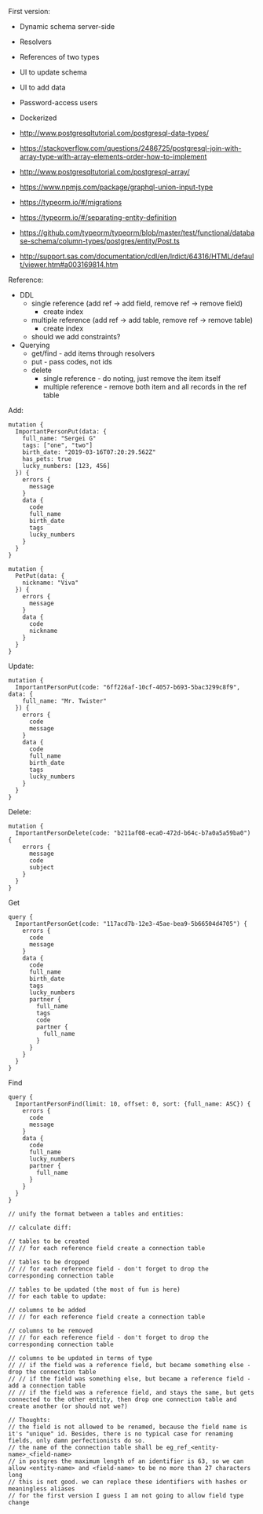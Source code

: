 First version:
* Dynamic schema server-side
* Resolvers
* References of two types
* UI to update schema
* UI to add data
* Password-access users
* Dockerized

* http://www.postgresqltutorial.com/postgresql-data-types/
* https://stackoverflow.com/questions/2486725/postgresql-join-with-array-type-with-array-elements-order-how-to-implement
* http://www.postgresqltutorial.com/postgresql-array/
* https://www.npmjs.com/package/graphql-union-input-type
* https://typeorm.io/#/migrations

* https://typeorm.io/#/separating-entity-definition
* https://github.com/typeorm/typeorm/blob/master/test/functional/database-schema/column-types/postgres/entity/Post.ts
* http://support.sas.com/documentation/cdl/en/lrdict/64316/HTML/default/viewer.htm#a003169814.htm

Reference:
* DDL
    * single reference (add ref -> add field, remove ref -> remove field)
        * create index
    * multiple reference (add ref -> add table, remove ref -> remove table)
        * create index
    * should we add constraints?
* Querying
    * get/find - add items through resolvers
    * put - pass codes, not ids
    * delete
        * single reference - do noting, just remove the item itself
        * multiple reference - remove both item and all records in the ref table

Add:
~~~~
mutation {
  ImportantPersonPut(data: {
    full_name: "Sergei G"
    tags: ["one", "two"]
    birth_date: "2019-03-16T07:20:29.562Z"
    has_pets: true
    lucky_numbers: [123, 456]
  }) {
    errors {
      message
    }
    data {
      code
      full_name
      birth_date
      tags
      lucky_numbers
    }
  }
}
~~~~

~~~~
mutation {
  PetPut(data: {
    nickname: "Viva"
  }) {
    errors {
      message
    }
    data {
      code
      nickname
    }
  }
}
~~~~

Update:
~~~~
mutation {
  ImportantPersonPut(code: "6ff226af-10cf-4057-b693-5bac3299c8f9", data: {
    full_name: "Mr. Twister"
  }) {
    errors {
      code
      message
    }
    data {
      code
      full_name
      birth_date
      tags
      lucky_numbers
    }
  }
}
~~~~

Delete:
~~~~
mutation {
  ImportantPersonDelete(code: "b211af08-eca0-472d-b64c-b7a0a5a59ba0") {
    errors {
      message
      code
      subject
    }
  }
}
~~~~

Get
~~~~
query {
  ImportantPersonGet(code: "117acd7b-12e3-45ae-bea9-5b66504d4705") {
    errors {
      code
      message
    }
    data {
      code
      full_name
      birth_date
      tags
      lucky_numbers
      partner {
        full_name
        tags
        code
        partner {
          full_name
        }
      }
    }
  }
}
~~~~

Find
~~~~
query {
  ImportantPersonFind(limit: 10, offset: 0, sort: {full_name: ASC}) {
    errors {
      code
      message
    }
    data {
      code
      full_name
      lucky_numbers
      partner {
        full_name
      }
    }
  }
}
~~~~

~~~~
// unify the format between a tables and entities:

// calculate diff:

// tables to be created
// // for each reference field create a connection table

// tables to be dropped
// // for each reference field - don't forget to drop the corresponding connection table

// tables to be updated (the most of fun is here)
// for each table to update:

// columns to be added
// // for each reference field create a connection table

// columns to be removed
// // for each reference field - don't forget to drop the corresponding connection table

// columns to be updated in terms of type
// // if the field was a reference field, but became something else - drop the connection table
// // if the field was something else, but became a reference field - add a connection table
// // if the field was a reference field, and stays the same, but gets connected to the other entity, then drop one connection table and create another (or should not we?)

// Thoughts:
// the field is not allowed to be renamed, because the field name is it's "unique" id. Besides, there is no typical case for renaming fields, only damn perfectionists do so.
// the name of the connection table shall be eg_ref_<entity-name>_<field-name>
// in postgres the maximum length of an identifier is 63, so we can allow <entity-name> and <field-name> to be no more than 27 characters long
// this is not good. we can replace these identifiers with hashes or meaningless aliases
// for the first version I guess I am not going to allow field type change
~~~~
